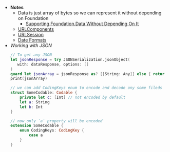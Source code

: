 - **Notes**
	- Data is just array of bytes so we can represent it without depending on Foundation
		- [Supporting Foundation.Data Without Depending On It](https://duan.ca/2018/08/18/supporting-data-without-depending-on-it/)
	- [URLComponents](Foundation/URLComponents.md)
	- [URLSession](Foundation/URLSession.md)
	- [Date Formats](Foundation/Date%20Formats.md)
- *Working with JSON*
	 ```swift
	// To get any JSON
	let jsonResponse = try JSONSerialization.jsonObject(
		with: dataResponse, options: []
	) 
	guard let jsonArray = jsonResponse as? [[String: Any]] else { return }
	print(jsonArray)
	```
	```swift
	// we can add CodingKeys enum to encode and decode ony some fileds
	struct SomeCodable: Codable {
		private let c: [Int] // not encoded by default
		let a: String
		let b: Int
	}

	// now only `a` property will be encoded
	extension SomeCodable {
		enum CodingKeys: CodingKey {
			case a	
		}
	}
	```